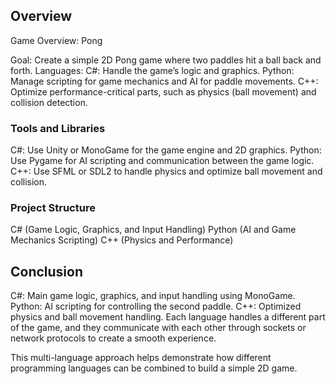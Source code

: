 <h2>Overview</h2>
Game Overview: Pong

Goal: Create a simple 2D Pong game where two paddles hit a ball back and forth.
Languages: C#: Handle the game’s logic and graphics.
Python: Manage scripting for game mechanics and AI for paddle movements.
C++: Optimize performance-critical parts, such as physics (ball movement) and collision detection.
<h3>Tools and Libraries</h3>
C#: Use Unity or MonoGame for the game engine and 2D graphics.
Python: Use Pygame for AI scripting and communication between the game logic.
C++: Use SFML or SDL2 to handle physics and optimize ball movement and collision.
<h3>Project Structure</h3>
C# (Game Logic, Graphics, and Input Handling)
Python (AI and Game Mechanics Scripting)
C++ (Physics and Performance)



<h2>Conclusion</h2>
C#: Main game logic, graphics, and input handling using MonoGame.
Python: AI scripting for controlling the second paddle.
C++: Optimized physics and ball movement handling.
Each language handles a different part of the game, and they communicate with each other through sockets or network protocols to create a smooth experience.

This multi-language approach helps demonstrate how different programming languages can be combined to build a simple 2D game.
